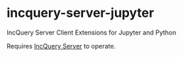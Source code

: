 # incquery-server-jupyter
IncQuery Server Client Extensions for Jupyter and Python

Requires [IncQuery Server](https://incquery.io) to operate.
